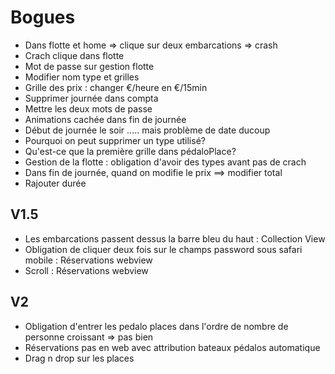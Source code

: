 Bogues
=========

* Dans flotte et home => clique sur deux embarcations => crash
* Crach clique dans flotte
* Mot de passe sur gestion flotte
* Modifier nom type et grilles
* Grille des prix : changer €/heure en €/15min
* Supprimer journée dans compta
* Mettre les deux mots de passe
* Animations cachée dans fin de journée
* Début de journée le soir ..... mais problème de date ducoup
* Pourquoi on peut supprimer un type utilisé?
* Qu'est-ce que la première grille dans pédaloPlace?
* Gestion de la flotte : obligation d'avoir des types avant pas de crach
* Dans fin de journée, quand on modifie le prix ==> modifier total
* Rajouter durée

## V1.5
* Les embarcations passent dessus la barre bleu du haut : Collection View
* Obligation de cliquer deux fois sur le champs password sous safari mobile : Réservations webview
* Scroll : Réservations webview

## V2
* Obligation d'entrer les pedalo places dans l'ordre de nombre de personne croissant => pas bien
* Réservations pas en web avec attribution bateaux pédalos automatique
* Drag n drop sur les places
